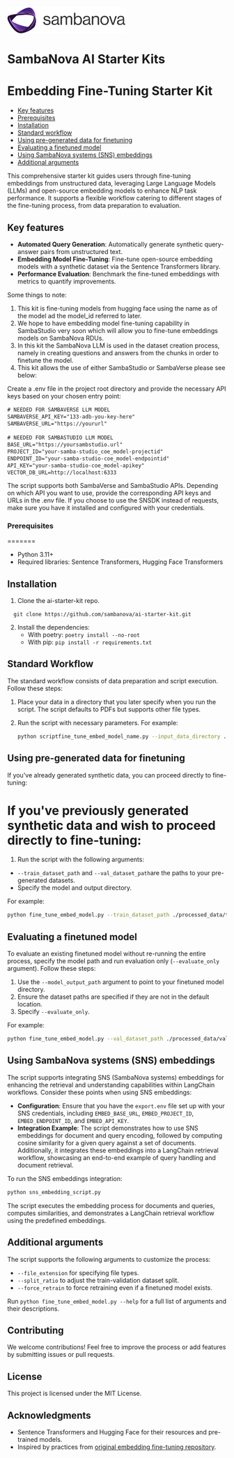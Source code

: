 <a href="https://sambanova.ai/">
<picture>
  <source media="(prefers-color-scheme: dark)" srcset="../images/SambaNova-light-logo-1.png" height="60">
  <img alt="SambaNova logo" src="../images/SambaNova-dark-logo-1.png" height="60">
</picture>
</a>

SambaNova AI Starter Kits
====================
# Embedding Fine-Tuning Starter Kit

<!-- TOC -->

- [Key features](#key-features)
- [Prerequisites](#prerequisites)
- [Installation](#installation)
- [Standard workflow](#standard-workflow)
- [Using pre-generated data for finetuning](#using-pre-generated-data-for-finetuning)
- [Evaluating a finetuned model](#evaluating-a-finetuned-model)
- [Using SambaNova systems (SNS) embeddings](#using-sambanova-systems-sns-embeddings)
- [Additional arguments](#additional-arguments)

<!-- /TOC -->

This comprehensive starter kit guides users through fine-tuning embeddings from unstructured data, leveraging Large Language Models (LLMs) and open-source embedding models to enhance NLP task performance. It supports a flexible workflow catering to different stages of the fine-tuning process, from data preparation to evaluation.

<!--- 
Where does the model come from? 
Needs a TOC!--->

## Key features

- **Automated Query Generation**: Automatically generate synthetic query-answer pairs from unstructured text.
- **Embedding Model Fine-Tuning**: Fine-tune open-source embedding models with a synthetic dataset via the Sentence Transformers library.
- **Performance Evaluation**: Benchmark the fine-tuned embeddings with metrics to quantify improvements.


 
Some things to note:

 1. This kit is fine-tuning models from hugging face using the name as of the model ad the model_id referred to later.
 2. We hope to have embedding model fine-tuning capability in SambaStudio very soon which will allow you to fine-tune embeddings models on SambaNova RDUs.
 3. In this kit the SambaNova LLM is used in the dataset creation process, namely in creating questions and answers from the chunks in order to finetune the model.
 4. This kit allows the use of either SambaStudio or SambaVerse please see below: 

 Create a .env file in the project root directory and provide the necessary API keys based on your chosen entry point:

   ```env
# NEEDED FOR SAMBAVERSE LLM MODEL
SAMBAVERSE_API_KEY="133-adb-you-key-here"
SAMBAVERSE_URL="https://yoururl"

# NEEDED FOR SAMBASTUDIO LLM MODEL
BASE_URL="https://yoursambstudio.url"
PROJECT_ID="your-samba-studio_coe_model-projectid"
ENDPOINT_ID="your-samba-studio-coe_model-endpointid"
API_KEY="your-samba-studio-coe_model-apikey"
VECTOR_DB_URL=http://localhost:6333
  ```

The script supports both SambaVerse and SambaStudio APIs. Depending on which API you want to use, provide the corresponding API keys and URLs in the .env file. If you choose to use the SNSDK instead of requests, make sure you have it installed and configured with your credentials.

### Prerequisites
=======

- Python 3.11+
- Required libraries: Sentence Transformers, Hugging Face Transformers

## Installation

1. Clone the ai-starter-kit repo.
```
  git clone https://github.com/sambanova/ai-starter-kit.git
```
2. Install the dependencies:
   - With poetry: `poetry install --no-root`
   - With pip: `pip install -r requirements.txt`


## Standard Workflow

The standard workflow consists of data preparation and script execution. Follow these steps:

1. Place your data in a directory that you later specify when you run the script. The script defaults to PDFs but supports other file types.
2. Run the script with necessary parameters. For example:

   ```bash
   python scriptfine_tune_embed_model_name.py --input_data_directory ./your_data_directory --output_data_directory ./processed_data
   ```

## Using pre-generated data for finetuning

If you've already generated synthetic data, you can proceed directly to fine-tuning:



If you've previously generated synthetic data and wish to proceed directly to fine-tuning:
=======
1. Run the script with the following arguments: 
* `--train_dataset_path` and `--val_dataset_path`are the paths to your pre-generated datasets.
* Specify the model and output directory. 


For example:

   ```bash
   python fine_tune_embed_model.py --train_dataset_path ./processed_data/train_dataset.json --val_dataset_path ./processed_data/val_dataset.json --model_id "your_model_id" --model_output_path ./finetuned_model
   ```

## Evaluating a finetuned model

To evaluate an existing finetuned model without re-running the entire process, specify the model path and run evaluation only (`--evaluate_only` argument). Follow these steps: 

1. Use the `--model_output_path` argument to point to your finetuned model directory.
2. Ensure the dataset paths are specified if they are not in the default location. 
3. Specify `--evaluate_only`. 

For example:

   ```bash
   python fine_tune_embed_model.py --val_dataset_path ./processed_data/val_dataset.json --model_output_path ./finetuned_model --evaluate_only
   ```

## Using SambaNova systems (SNS) embeddings

The script supports integrating SNS (SambaNova systems) embeddings for enhancing the retrieval and understanding capabilities within LangChain workflows. Consider these points when using SNS embeddings: 

* **Configuration**: Ensure that you have the `export.env` file set up with your SNS credentials, including `EMBED_BASE_URL`, `EMBED_PROJECT_ID`, `EMBED_ENDPOINT_ID`, and `EMBED_API_KEY`.
* **Integration Example**: The script demonstrates how to use SNS embeddings for document and query encoding, followed by computing cosine similarity for a given query against a set of documents. Additionally, it integrates these embeddings into a LangChain retrieval workflow, showcasing an end-to-end example of query handling and document retrieval.

To run the SNS embeddings integration:

   ```bash
   python sns_embedding_script.py
   ```

The script executes the embedding process for documents and queries, computes similarities, and demonstrates a LangChain retrieval workflow using the predefined embeddings.

## Additional arguments

The script supports the following arguments to customize the process:

- `--file_extension` for specifying file types.
- `--split_ratio` to adjust the train-validation dataset split.
- `--force_retrain` to force retraining even if a finetuned model exists.

Run `python fine_tune_embed_model.py --help` for a full list of arguments and their descriptions.

## Contributing

We welcome contributions! Feel free to improve the process or add features by submitting issues or pull requests.

## License

This project is licensed under the MIT License.

## Acknowledgments

- Sentence Transformers and Hugging Face for their resources and pre-trained models.
- Inspired by practices from [original embedding fine-tuning repository](https://github.com/run-llama/finetune-embedding/tree/main).
